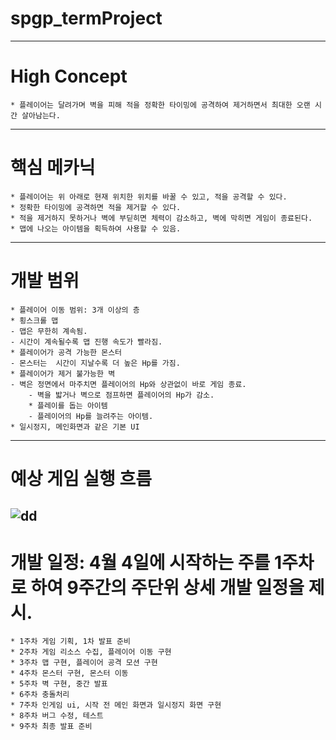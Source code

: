 # spgp_termProject
-------------------------------------------------------------------------------------------------------------
# High Concept
	* 플레이어는 달려가며 벽을 피해 적을 정확한 타이밍에 공격하여 제거하면서 최대한 오랜 시간 살아남는다.
-------------------------------------------------------------------------------------------------------------
# 핵심 메카닉
	* 플레이어는 위 아래로 현재 위치한 위치를 바꿀 수 있고, 적을 공격할 수 있다.
	* 정확한 타이밍에 공격하면 적을 제거할 수 있다.
 	* 적을 제거하지 못하거나 벽에 부딛히면 체력이 감소하고, 벽에 막히면 게임이 종료된다.
  	* 맵에 나오는 아이템을 획득하여 사용할 수 있음.
-------------------------------------------------------------------------------------------------------------
# 개발 범위
	* 플레이어 이동 범위: 3개 이상의 층
 	* 횡스크롤 맵
  	- 맵은 무한히 계속됨.
   	- 시간이 계속될수록 맵 진행 속도가 빨라짐.
	* 플레이어가 공격 가능한 몬스터
 	- 몬스터는  시간이 지날수록 더 높은 Hp를 가짐.
 	* 플레이어가 제거 불가능한 벽
  	- 벽은 정면에서 마주치면 플레이어의 Hp와 상관없이 바로 게임 종료.
    	- 벽을 밟거나 벽으로 점프하면 플레이어의 Hp가 감소.
      	* 플레이를 돕는 아이템
       	- 플레이어의 Hp를 늘려주는 아이템.      
 	* 일시정지, 메인화면과 같은 기본 UI
-------------------------------------------------------------------------------------------------------------
# 예상 게임 실행 흐름
![dd](https://github.com/SMJ1227/spgp_termProject/assets/112992077/10547a4b-7b3b-4b86-9d08-48a1cdf0810f)
-------------------------------------------------------------------------------------------------------------
# 개발 일정: 4월 4일에 시작하는 주를 1주차로 하여 9주간의 주단위 상세 개발 일정을 제시.
	* 1주차 게임 기획, 1차 발표 준비
 	* 2주차 게임 리소스 수집, 플레이어 이동 구현
 	* 3주차 맵 구현, 플레이어 공격 모션 구현 
 	* 4주차 몬스터 구현, 몬스터 이동
 	* 5주차 벽 구현, 중간 발표
 	* 6주차 충돌처리
 	* 7주차 인게임 ui, 시작 전 메인 화면과 일시정지 화면 구현
 	* 8주차 버그 수정, 테스트
 	* 9주차 최종 발표 준비
